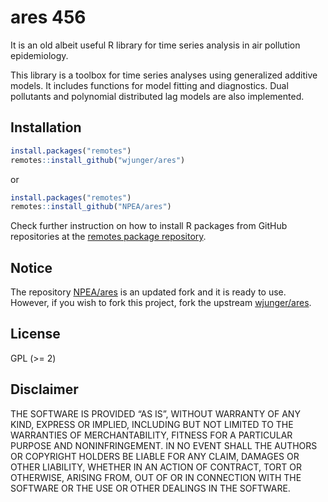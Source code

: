 # ares 456

It is an old albeit useful R library for time series analysis in air pollution epidemiology.

This library is a toolbox for time series analyses using generalized additive models. It includes functions for model fitting and diagnostics. Dual pollutants and polynomial distributed lag models are also implemented.

## Installation

```r
install.packages("remotes")
remotes::install_github("wjunger/ares")
```

or

```r
install.packages("remotes")
remotes::install_github("NPEA/ares")
```

Check further instruction on how to install R packages from GitHub repositories at the [remotes package repository](https://github.com/r-lib/remotes).

## Notice

The repository [NPEA/ares](https://github.com/NPEA/ares) is an updated fork and it is ready to use. However, if you wish to fork this project, fork the upstream [wjunger/ares](https://github.com/wjunger/ares).

## License

GPL (>= 2)

## Disclaimer

THE SOFTWARE IS PROVIDED “AS IS”, WITHOUT WARRANTY OF ANY KIND, EXPRESS OR IMPLIED, INCLUDING BUT NOT LIMITED TO THE WARRANTIES OF MERCHANTABILITY, FITNESS FOR A PARTICULAR PURPOSE AND NONINFRINGEMENT. IN NO EVENT SHALL THE AUTHORS OR COPYRIGHT HOLDERS BE LIABLE FOR ANY CLAIM, DAMAGES OR OTHER LIABILITY, WHETHER IN AN ACTION OF CONTRACT, TORT OR OTHERWISE, ARISING FROM, OUT OF OR IN CONNECTION WITH THE SOFTWARE OR THE USE OR OTHER DEALINGS IN THE SOFTWARE.
